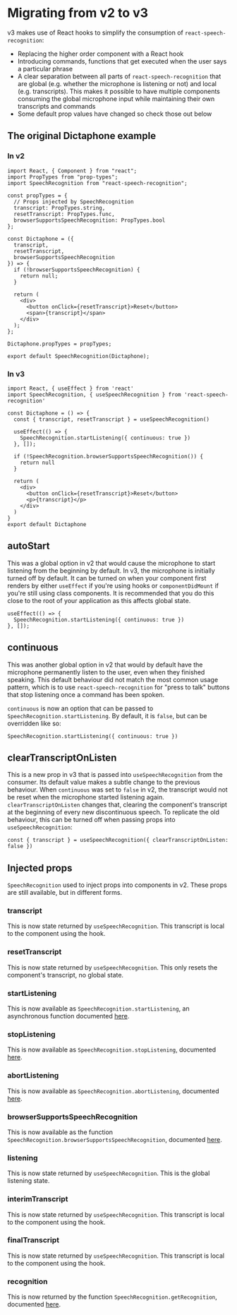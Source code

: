 # Migrating from v2 to v3

v3 makes use of React hooks to simplify the consumption of `react-speech-recognition`:
* Replacing the higher order component with a React hook
* Introducing commands, functions that get executed when the user says a particular phrase
* A clear separation between all parts of `react-speech-recognition` that are global (e.g. whether the microphone is listening or not) and local (e.g. transcripts). This makes it possible to have multiple components consuming the global microphone input while maintaining their own transcripts and commands
* Some default prop values have changed so check those out below

## The original Dictaphone example

### In v2

```
import React, { Component } from "react";
import PropTypes from "prop-types";
import SpeechRecognition from "react-speech-recognition";

const propTypes = {
  // Props injected by SpeechRecognition
  transcript: PropTypes.string,
  resetTranscript: PropTypes.func,
  browserSupportsSpeechRecognition: PropTypes.bool
};

const Dictaphone = ({
  transcript,
  resetTranscript,
  browserSupportsSpeechRecognition
}) => {
  if (!browserSupportsSpeechRecognition) {
    return null;
  }

  return (
    <div>
      <button onClick={resetTranscript}>Reset</button>
      <span>{transcript}</span>
    </div>
  );
};

Dictaphone.propTypes = propTypes;

export default SpeechRecognition(Dictaphone);
```

### In v3

```
import React, { useEffect } from 'react'
import SpeechRecognition, { useSpeechRecognition } from 'react-speech-recognition'

const Dictaphone = () => {
  const { transcript, resetTranscript } = useSpeechRecognition()

  useEffect(() => {
    SpeechRecognition.startListening({ continuous: true })
  }, []);

  if (!SpeechRecognition.browserSupportsSpeechRecognition()) {
    return null
  }

  return (
    <div>
      <button onClick={resetTranscript}>Reset</button>
      <p>{transcript}</p>
    </div>
  )
}
export default Dictaphone
```

## autoStart

This was a global option in v2 that would cause the microphone to start listening from the beginning by default. In v3, the microphone is initially turned off by default. It can be turned on when your component first renders by either `useEffect` if you're using hooks or `componentDidMount` if you're still using class components. It is recommended that you do this close to the root of your application as this affects global state.

```
useEffect(() => {
  SpeechRecognition.startListening({ continuous: true })
}, []);
```

## continuous

This was another global option in v2 that would by default have the microphone permanently listen to the user, even when they finished speaking. This default behaviour did not match the most common usage pattern, which is to use `react-speech-recognition` for "press to talk" buttons that stop listening once a command has been spoken.

`continuous` is now an option that can be passed to `SpeechRecognition.startListening`. By default, it is `false`, but can be overridden like so:

```
SpeechRecognition.startListening({ continuous: true })
```

## clearTranscriptOnListen

This is a new prop in v3 that is passed into `useSpeechRecognition` from the consumer. Its default value makes a subtle change to the previous behaviour. When `continuous` was set to `false` in v2, the transcript would not be reset when the microphone started listening again. `clearTranscriptOnListen` changes that, clearing the component's transcript at the beginning of every new discontinuous speech. To replicate the old behaviour, this can be turned off when passing props into `useSpeechRecognition`:

```
const { transcript } = useSpeechRecognition({ clearTranscriptOnListen: false })
```

## Injected props

`SpeechRecognition` used to inject props into components in v2. These props are still available, but in different forms.

### transcript

This is now state returned by `useSpeechRecognition`. This transcript is local to the component using the hook.

### resetTranscript

This is now state returned by `useSpeechRecognition`. This only resets the component's transcript, no global state.

### startListening

This is now available as `SpeechRecognition.startListening`, an asynchronous function documented [here](API.md#startListening-async).

### stopListening

This is now available as `SpeechRecognition.stopListening`, documented [here](API.md#stopListening).

### abortListening

This is now available as `SpeechRecognition.abortListening`, documented [here](API.md#abortListening).

### browserSupportsSpeechRecognition

This is now available as the function `SpeechRecognition.browserSupportsSpeechRecognition`, documented [here](API.md#browserSupportsSpeechRecognition).

### listening

This is now state returned by `useSpeechRecognition`. This is the global listening state.

### interimTranscript

This is now state returned by `useSpeechRecognition`. This transcript is local to the component using the hook.

### finalTranscript

This is now state returned by `useSpeechRecognition`. This transcript is local to the component using the hook.

### recognition

This is now returned by the function `SpeechRecognition.getRecognition`, documented [here](API.md#getRecognition).
